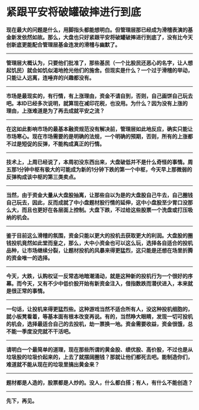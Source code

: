 紧跟平安将破罐破摔进行到底
====

			

**现在最大的问题是什么，用脚指头都能想明白。但管理层那已经成为滑稽表演的基金新发依然如故。那么，大盘也只好紧跟平安将破罐破摔进行到底了，没有比今天创新底更能配合管理层基金连发的滑稽与幽默了。**

** **

**管理层大概认为，只要他们批准了，那些基民（一个比股民还恶心的名字，让人想起饥民）就会如饥似渴地抢光他们的施舍。但现实是什么？一个过于滑稽的举动，只能让人远离，连唾弃的兴趣都没有。**

** **

**市场是最现实的，有行情，有上涨理由，资金不请自到，否则，自己画饼自己玩去吧。本ID已经多次说明，就算现在减印花税，也没用。为什么？因为没有上涨的理由，上涨难道是为了再去成就平安之流？**

** **

**在这如此影响市场的最基本融资规范没有解决前，管理层如此地反应，确实只能让市场寒心。现在市场需要的是明确的法规，一个明确的预期，否则，所有的上涨都不过是短促的反弹，不能构成真正的行情。**

** **

**技术上，上周已经说了，本周初没东西出来，大盘破低并不是什么奇怪的事情。周五那1分钟中枢有极大的可能成为新的1分钟下跌的第一个中枢，今天早上那微弱的反弹构成该中枢的第三类卖点。**

** **

**当然，由于资金大量从大盘股抽离，让那些自以为是的大盘股自己牛去，自己圈钱自己玩去，因此，反而成就了中小盘题材股行情的延伸，这中小盘股至少胃口没那么大，而且也更好在各层面上控制。大盘下跌，不过给这些股票一个洗盘或打压吸纳的机会。**

** **

**鉴于目前这么滑稽的氛围，资金只能以更大的投机去获取更大的利润。大盘股的圈钱投机竟然如此堂而皇之，那么，大中小资金也可以这么玩，选择各自适合的投机品种，让市场继续分裂，让题材投机的风暴来得更猛烈，这只能是还想在场里折腾的资金唯一的选择。**

** **

**今天，大跌，认购权证一反常态地暗潮涌动，就是这种新的投机行为一个很好的序幕。而今天，又有不少中低价股开始有新资金注入，借指数跌而潜伏进入，本来就是很正常的事情。**

** **

**一句话，让投机来得更猛烈些。这种游戏当然不适合所有人，没这种投机细胞的，就小板凳看着，等基本面有根本改变再说。有的，当然睁大眼睛，发现一切可投机的机会，选择最适合自己的去投机，劫一票换一地。资金需要收益，资金很饿，总不能一季度没完就不干活吧。**

** **

**请明白一个最简单的道理，现在那些所谓的黄金股、绩优股、高价股，不过也是从垃圾股的垃圾价起来的，上去了就摆阔圈钱？那就让他们都死去吧。能制造你们，难道就不能从现在的垃圾里搞出黄金来？**

** **

**题材都是人造的，股票都是人炒的。没人，什么都白搭；有人，有什么不能创造？**

** **

**先下，再见。**

